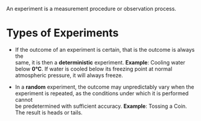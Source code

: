An experiment is a measurement procedure or observation process.

# Types of Experiments


- If the outcome of an experiment is certain, that is the outcome is always the  
same, it is then a **deterministic** experiment.
	 **Example**: Cooling water below **0°C**. If water is cooled below its freezing point at normal atmospheric pressure, it will always freeze.

- In a **random** experiment, the outcome may unpredictably vary when the  
experiment is repeated, as the conditions under which it is performed cannot  
be predetermined with sufficient accuracy.
	**Example**: Tossing a Coin. The result is heads or tails.